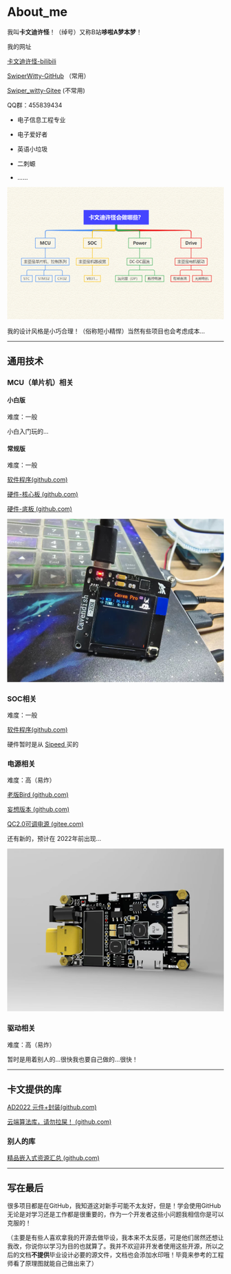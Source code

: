 # About_me

我叫**卡文迪许怪**！（绰号）又称B站**哆啦A梦本梦**！

我的网址

[卡文迪许怪-bilibili](https://space.bilibili.com/102898291)

[SwiperWitty-GitHub](https://github.com/SwiperWitty) （常用）

[Swiper_witty-Gitee](https://gitee.com/Swiper_witty) (不常用)

QQ群：455839434



- 电子信息工程专业
- 电子爱好者
- 英语小垃圾
- 二刺螈

- ......



![image-20220830141246703](https://raw.githubusercontent.com/SwiperWitty/img/main/img/image-20220830141246703.png)



我的设计风格是小巧合理！（俗称短小精悍）当然有些项目也会考虑成本...

____

## 通用技术

### MCU（单片机）相关

#### 小白版

难度：一般

小白入门玩的...



#### 常规版

难度：一般

[软件程序(github.com)](https://github.com/SwiperWitty/Core-Caven32)

[硬件-核心板 (github.com)](https://github.com/SwiperWitty/PCB-MCU)

[硬件-底板 (github.com)](https://github.com/SwiperWitty/PCB-Control)

<img src="https://raw.githubusercontent.com/SwiperWitty/img/main/img/image-20220830144218244.png" alt="image-20220830144218244" style="zoom:50%;" />



### SOC相关

难度：一般

[软件程序(github.com)](https://github.com/SwiperWitty/V831_Example_Caven)

硬件暂时是从  [Sipeed ](https://wiki.sipeed.com/) 买的



### 电源相关

难度：高（易炸）

[老版Bird (github.com)](https://github.com/SwiperWitty/Bird)

[妄想版本 (github.com)](https://github.com/SwiperWitty/Bird-Delusion)

[QC2.0可调电源 (gitee.com)](https://gitee.com/Swiper_witty/pd_-qc2.0)

还有新的，预计在 2022年前出现...

<img src="https://raw.githubusercontent.com/SwiperWitty/img/main/img/image-20220830144244425.png" alt="image-20220830144244425" style="zoom:50%;" />



### 驱动相关

难度：高（易炸）

暂时是用着别人的...很快我也要自己做的...很快！





____

## 卡文提供的库

[ AD2022 元件+封装(github.com)](https://github.com/SwiperWitty/PCB-Lib)

[云端算法库，请勿拉屎！ (github.com)](https://github.com/SwiperWitty/MCU_LIB-Cloud-)



### 别人的库

[精品嵌入式资源汇总 (github.com)](https://github.com/SwiperWitty/EmbedSummary)

_____

## 写在最后

很多项目都是在GitHub，我知道这对新手可能不太友好，但是！学会使用GitHub无论是对学习还是工作都是很重要的，作为一个开发者这些小问题我相信你是可以克服的！

（主要是有些人喜欢拿我的开源去做毕设，我本来不太反感，可是他们居然还想让我改，你说你以学习为目的也就算了。我并不欢迎非开发者使用这些开源，所以之后的文档**不提供**毕业设计必要的源文件，文档也会添加水印哦！毕竟来参考的工程师看了原理图就能自己做出来了）



